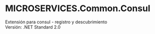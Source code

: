# MICROSERVICES.Common.Consul
Extensión para consul - registro y descubrimiento  
Versión: .NET Standard 2.0
